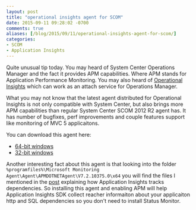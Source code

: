 ```yaml
---
layout: post
title: "operational insights agent for SCOM"
date: 2015-09-11 09:28:02 -0700
comments: true
aliases: [/blog/2015/09/11/operational-insights-agent-for-scom/]
categories:
- SCOM
- Application Insights 
---
```

Quite unusual tip today. You may heard of System Center Operations Manager and the fact it provides APM capabilities. Where APM stands for Application Performance Monitoring. You may also heard of [Operational Insights](http://azure.microsoft.com/services/operational-insights/) which can work as an attach service for Operations Manager.

What you may not know that the latest agent distributed for Operational Insights is not only compatible with System Center, but also brings more APM capabilities than regular System Center SCOM 2012 R2 agent has. It has number of bugfixes, perf improvements and couple features support like monitoring of MVC 5 applicaitons.

You can download this agent here:  
- [64-bit windows](https://go.microsoft.com/fwlink/?LinkID=517476)
- [32-bit windows](https://go.microsoft.com/fwlink/?LinkID=615592)

Another interesting fact about this agent is that looking into the folder ```%programfiles%\Microsoft Monitoring Agent\Agent\APMDOTNETAgent\V7.2.10375.0\x64``` you will find the files I mentioned in the [post](/blog/2015/01/05/track-dependencies-in-console-application/) explaining how Application Insights tracks dependencies. So installing this agent and enabling APM will help Application Insights SDK collect reacher informaiton about your applicaiton http and SQL dependencies so you don't need to install Status Monitor. 